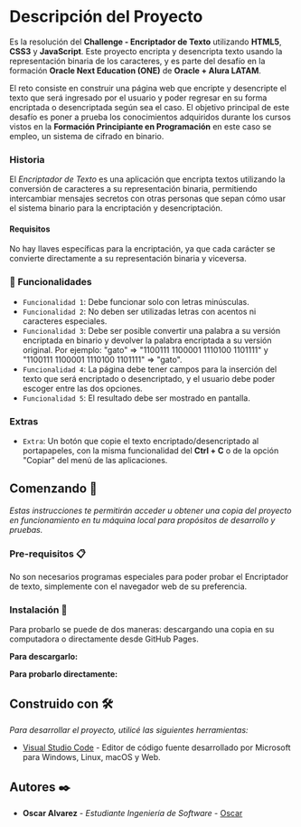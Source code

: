 # Descripción del Proyecto

Es la resolución del **Challenge - Encriptador de Texto** utilizando **HTML5**, **CSS3** y **JavaScript**. Este proyecto encripta y desencripta texto usando la representación binaria de los caracteres, y es parte del desafío en la formación **Oracle Next Education (ONE)** de **Oracle + Alura LATAM**.

El reto consiste en construir una página web que encripte y desencripte el texto que será ingresado por el usuario y poder regresar en su forma encriptada o desencriptada según sea el caso. El objetivo principal de este desafío es poner a prueba los conocimientos adquiridos durante los cursos vistos en la **Formación Principiante en Programación** en este caso se empleo, un sistema de cifrado en binario.

### Historia

El _Encriptador de Texto_ es una aplicación que encripta textos utilizando la conversión de caracteres a su representación binaria, permitiendo intercambiar mensajes secretos con otras personas que sepan cómo usar el sistema binario para la encriptación y desencriptación.

#### Requisitos

No hay llaves específicas para la encriptación, ya que cada carácter se convierte directamente a su representación binaria y viceversa.

### :hammer: Funcionalidades

- `Funcionalidad 1`: Debe funcionar solo con letras minúsculas.
- `Funcionalidad 2`: No deben ser utilizadas letras con acentos ni caracteres especiales.
- `Funcionalidad 3`: Debe ser posible convertir una palabra a su versión encriptada en binario y devolver la palabra encriptada a su versión original. Por ejemplo: "gato" => "1100111 1100001 1110100 1101111" y "1100111 1100001 1110100 1101111" => "gato".
- `Funcionalidad 4`: La página debe tener campos para la inserción del texto que será encriptado o desencriptado, y el usuario debe poder escoger entre las dos opciones.
- `Funcionalidad 5`: El resultado debe ser mostrado en pantalla.

### Extras

- `Extra`: Un botón que copie el texto encriptado/desencriptado al portapapeles, con la misma funcionalidad del **Ctrl + C** o de la opción "Copiar" del menú de las aplicaciones.

## Comenzando 🚀

_Estas instrucciones te permitirán acceder u obtener una copia del proyecto en funcionamiento en tu máquina local para propósitos de desarrollo y pruebas._

### Pre-requisitos 📋

No son necesarios programas especiales para poder probar el Encriptador de texto, simplemente con el navegador web de su preferencia.

### Instalación 🔧

Para probarlo se puede de dos maneras: descargando una copia en su computadora o directamente desde GitHub Pages.

**Para descargarlo:**



**Para probarlo directamente:**




## Construido con 🛠️

_Para desarrollar el proyecto, utilicé las siguientes herramientas:_

* [Visual Studio Code](https://code.visualstudio.com/) - Editor de código fuente desarrollado por Microsoft para Windows, Linux, macOS y Web.

## Autores ✒️

* **Oscar Alvarez** - *Estudiante Ingeniería de Software* - [Oscar](https://www.linkedin.com/in/oscar-alvarez-serrano/)

		
